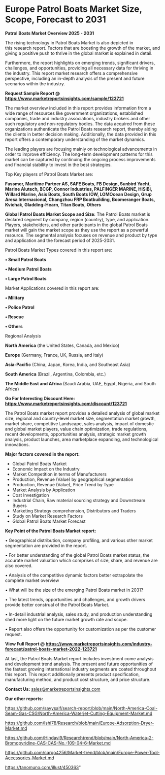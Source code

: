  # Europe Patrol Boats Market Size, Scope, Forecast to 2031

<Strong> Patrol Boats Market Overview 2025 - 2031</strong>

The rising technology in Patrol Boats Market is also depicted in this research report. Factors that are boosting the growth of the market, and giving a positive push to thrive in the global market is explained in detail.

Furthermore, the report highlights on emerging trends, significant drivers, challenges, and opportunities, providing all necessary data for thriving in the industry. This report market research offers a comprehensive perspective, including an in-depth analysis of the present and future scenarios within the industry.

<strong>Request Sample Report @ <a href=https://www.marketreportsinsights.com/sample/123721>https://www.marketreportsinsights.com/sample/123721</a></strong>

The market overview included in this report provides information from a wide range of resources like government organizations, established companies, trade and industry associations, industry brokers and other such regulatory and non-regulatory bodies. The data acquired from these organizations authenticate the Patrol Boats research report, thereby aiding the clients in better decision making. Additionally, the data provided in this report offers a contemporary understanding of the market dynamics.

The leading players are focusing mainly on technological advancements in order to improve efficiency. The long-term development patterns for this market can be captured by continuing the ongoing process improvements and financial stability to invest in the best strategies.

Top Key players of Patrol Boats Market are:

<strong>Fassmer, Maritime Partner AS, SAFE Boats, FB Design, Sunbird Yacht, Marine Alutech, BCGP, Connor Industries, PALFINGER MARINE, HiSiBi, Willard Marine, Asis Boats, South Boats IOW, LOMOcean Design, Grup Aresa Internacional, Changzhou FRP Boatbuilding, Boomeranger Boats, Kvichak, Gladding-Hearn, Titan Boats, Others</strong>

<strong><b>Global Patrol Boats Market Scope and Size:</b></strong>
The Patrol Boats market is declared segment by company, region (country), type, and application. Players, stakeholders, and other participants in the global Patrol Boats market will gain the market scope as they use the report as a powerful resource. The segmental analysis focuses on revenue and product by type and application and the forecast period of 2025-2031.

Patrol Boats Market Types covered in this report are:

<strong>• Small Patrol Boats

• Medium Patrol Boats

• Large Patrol Boats</strong>

Market Applications covered in this report are:

<strong>• Military

• Police Patrol

• Rescue

• Others</strong> 

Regional Analysis

<strong>North America</strong> (the United States, Canada, and Mexico)

<strong>Europe</strong> (Germany, France, UK, Russia, and Italy)

<strong>Asia-Pacific</strong> (China, Japan, Korea, India, and Southeast Asia)

<strong>South America</strong> (Brazil, Argentina, Colombia, etc.)

<strong>The Middle East and Africa</strong> (Saudi Arabia, UAE, Egypt, Nigeria, and South Africa)

<strong>Go For Interesting Discount Here: <a href=https://www.marketreportsinsights.com/discount/123721>https://www.marketreportsinsights.com/discount/123721</a></strong>

The Patrol Boats market report provides a detailed analysis of global market size, regional and country-level market size, segmentation market growth, market share, competitive Landscape, sales analysis, impact of domestic and global market players, value chain optimization, trade regulations, recent developments, opportunities analysis, strategic market growth analysis, product launches, area marketplace expanding, and technological innovations.

<strong><b>Major factors covered in the report:</b></strong>
<ul>
  <li>Global Patrol Boats Market </li>
  <li>Economic Impact on the Industry</li>
  <li>Market Competition in terms of Manufacturers</li>
  <li>Production, Revenue (Value) by geographical segmentation</li>
  <li>Production, Revenue (Value), Price Trend by Type</li>
  <li>Market Analysis by Application</li>
  <li>Cost Investigation</li>
  <li>Industrial Chain, Raw material sourcing strategy and Downstream Buyers</li>
  <li>Marketing Strategy comprehension, Distributors and Traders</li>
  <li>Study on Market Research Factors</li>
  <li>Global Patrol Boats Market Forecast</li>
</ul>

<strong><b>Key Point of the Patrol Boats Market report:</b></strong>

• Geographical distribution, company profiling, and various other market segmentation are provided in the report.

• For better understanding of the global Patrol Boats market status, the accurate market valuation which comprises of size, share, and revenue are also covered.

• Analysis of the competitive dynamic factors better extrapolate the complete market overview

• What will be the size of the emerging Patrol Boats market in 2031?

• The latest trends, opportunities and challenges, and growth drivers provide better construal of the Patrol Boats Market.

• In-detail industrial analysis, sales study, and production understanding shed more light on the future market growth rate and scope.

• Report also offers the opportunity for customization as per the customer request.

<strong><b>View Full Report @ <a href=https://www.marketreportsinsights.com/industry-forecast/patrol-boats-market-2022-123721>https://www.marketreportsinsights.com/industry-forecast/patrol-boats-market-2022-123721</a></b></strong>


At last, the Patrol Boats Market report includes investment come analysis and development trend analysis. The present and future opportunities of the fastest growing international industry segments are coated throughout this report. This report additionally presents product specification, manufacturing method, and product cost structure, and price structure.

<strong>Contact Us:</strong>
sales@marketreportsinsights.com

<strong>Our other reports:</strong>

<a href=https://github.com/sayysaif/search-report/blob/main/North-America-Coal-Seam-Gas-CSG/North-America-Waterjet-Cutting-Equipment-Market.md>https://github.com/sayysaif/search-report/blob/main/North-America-Coal-Seam-Gas-CSG/North-America-Waterjet-Cutting-Equipment-Market.md</a>

<a href=https://github.com/Ishi78/Research/blob/main/Europe-Adsorption-Dryer-Market.md>https://github.com/Ishi78/Research/blob/main/Europe-Adsorption-Dryer-Market.md</a>

<a href=https://github.com/Hindavi9/Researchtrend/blob/main/North-America-2-Bromopyridine-CAS-CAS-No.-109-04-6-Market.md>https://github.com/Hindavi9/Researchtrend/blob/main/North-America-2-Bromopyridine-CAS-CAS-No.-109-04-6-Market.md</a>

<a href=https://github.com/cargo4256/Market-trend/blob/main/Europe-Power-Tool-Accessories-Market.md>https://github.com/cargo4256/Market-trend/blob/main/Europe-Power-Tool-Accessories-Market.md</a>

<a href=https://tanomuno.com/illust/450363>https://tanomuno.com/illust/450363</a>"

